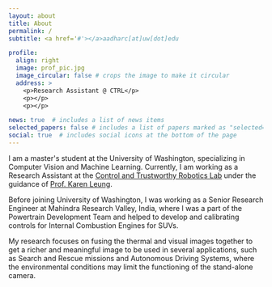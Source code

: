 ```yaml
---
layout: about
title: About
permalink: /
subtitle: <a href='#'></a>aadharc[at]uw[dot]edu

profile:
  align: right
  image: prof_pic.jpg
  image_circular: false # crops the image to make it circular
  address: >
    <p>Research Assistant @ CTRL</p>
    <p></p>
    <p></p>

news: true  # includes a list of news items
selected_papers: false # includes a list of papers marked as "selected={true}"
social: true  # includes social icons at the bottom of the page
---
```


I am a master's student at the University of Washington, specializing in Computer Vision and Machine Learning. Currently, I am working as a Research Assistant at the [Control and Trustworthy Robotics Lab](https://depts.washington.edu/ctrl/) under the guidance of [Prof. Karen Leung](https://www.aa.washington.edu/facultyfinder/karen-leung).

<!-- Write your biography here. Tell the world about yourself. Link to your favorite [subreddit](http://reddit.com). You can put a picture in, too. The code is already in, just name your picture `prof_pic.jpg` and put it in the `img/` folder. -->
<!-- 
Put your address / P.O. box / other info right below your picture. You can also disable any these elements by editing `profile` property of the YAML header of your `_pages/about.md`. Edit `_bibliography/papers.bib` and Jekyll will render your [publications page](/al-folio/publications/) automatically. -->

<!-- Link to your social media connections, too. This theme is set up to use [Font Awesome icons](http://fortawesome.github.io/Font-Awesome/) and [Academicons](https://jpswalsh.github.io/academicons/), like the ones below. Add your Facebook, Twitter, LinkedIn, Google Scholar, or just disable all of them. -->

Before joining University of Washington, I was working as a Senior Research Engineer at Mahindra Research Valley, India, where I was a part of the Powertrain Development Team and helped to develop and calibrating controls for Internal Combustion Engines for SUVs.

My research focuses on fusing the thermal and visual images together to get a richer and meaningful image to be used in several applications, such as Search and Rescue missions and Autonomous Driving Systems, where the environmental conditions may limit the functioning of the stand-alone camera.